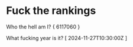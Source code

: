 # Fuck the rankings

Who the hell am I?
{ 6117060 }

What fucking year is it?
[ 2024-11-27T10:30:00Z ]

